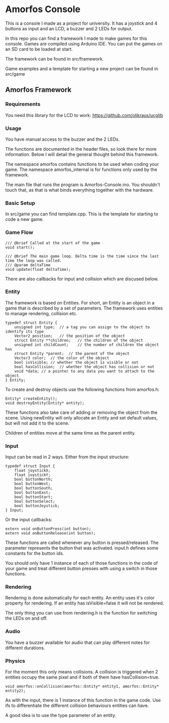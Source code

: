 # Amorfos Console

This is a console I made as a project for university. It has a joystick and 4 buttons as input and an LCD, a buzzer and 2 LEDs for output.

In this repo you can find a framework I made to make games for this console. Games are compiled using Arduino IDE. You can put the games on an SD card to be loaded at start.

The framework can be found in src/framework.

Game examples and a template for starting a new project can be found in src/game

## Amorfos Framework

### Requirements

You need this library for the LCD to work: https://github.com/olikraus/ucglib

### Usage

You have manual access to the buzzer and the 2 LEDs.

The functions are documented in the header files, so look there for more information. Below I will detail the general thought behind this framework.

The namespace amorfos contains functions to be used when coding your game. The namespace amorfos_internal is for functions only used by the framework.

The main file that runs the program is Amorfos-Console.ino. You shouldn't touch that, as that is what binds everything together with the hardware.

### Basic Setup

In src/game you can find template.cpp. This is the template for starting to code a new game.

### Game Flow

	/// @brief Called at the start of the game
    void start();

    /// @brief The main game loop. Delta time is the time since the last time the loop was called.
    /// @param deltaTime 
    void update(float deltaTime);
	
There are also callbacks for input and collision which are discused below.

### Entity

The framework is based on Entities. For short, an Entity is an object in a game that is described by a set of parameters. The framework uses entities to manage rendering, collision etc.

	typedef struct Entity {
        unsigned int type;  // a tag you can assign to the object to identify its type
        Vector2 position;   // the position of the object
        struct Entity **children;   // the children of the object
        unsigned int childCount;    // the number of children the object has
        struct Entity *parent;  // the parent of the object
        Vector3 color;  // the color of the object
        bool isVisible; // whether the object is visible or not
        bool hasCollision;  // whether the object has collision or not
        void *data; // a pointer to any data you want to attach to the object
    } Entity;

To create and destroy objects use the following functions from amorfos.h:
	
	Entity* createEntity();
	void destroyEntity(Entity* entity);
	
These functions also take care of adding or removing the object from the scene. Using newEntity will only allocate an Entity and set default values, but will not add it to the scene.

Children of entities move at the same time as the parent entity.

### Input

Input can be read in 2 ways. Either from the input structure:

	typedef struct Input {
        float joystickX;
        float joystickY;
        bool buttonNorth;
        bool buttonWest;
        bool buttonSouth;
        bool buttonEast;
        bool buttonStart;
        bool buttonSelect;
        bool buttonJoystick;
    } Input;
	
Or the input callbacks:

    extern void onButtonPress(int button);
    extern void onButtonRelease(int button);
	
These functions are called whenever any button is pressed/released. The parameter represents the button that was activated. input.h defines some constants for the button ids.

You should only have 1 instance of each of those functions in the code of your game and treat different button presses with using a switch in those functions.

### Rendering

Rendering is done automatically for each entity. An entity uses it's color property for rendering. If an entity has isVisible=false it will not be rendered.

The only thing you can use from rendering.h is the function for switching the LEDs on and off.

### Audio

You have a buzzer available for audio that can play different notes for different durations.

### Physics

For the moment this only means collisions. A collision is triggered when 2 entities occupy the same pixel and if both of them have hasCollision=true.

	void amorfos::onCollision(amorfos::Entity* entity1, amorfos::Entity* entity2);
	
As with the input, there is 1 instance of this function in the game code. Use ifs to differentiate the different collision behaviours entities can have.

A good idea is to use the type parameter of an entity.
